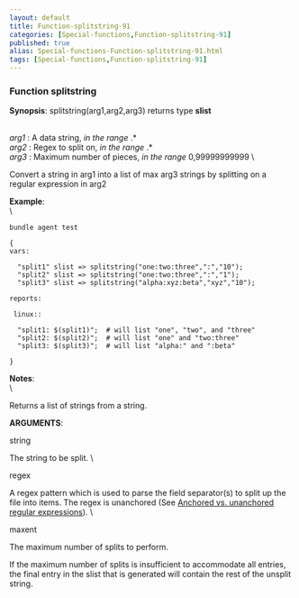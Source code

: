 ```yaml
---
layout: default
title: Function-splitstring-91
categories: [Special-functions,Function-splitstring-91]
published: true
alias: Special-functions-Function-splitstring-91.html
tags: [Special-functions,Function-splitstring-91]
---
```


### Function splitstring

**Synopsis**: splitstring(arg1,arg2,arg3) returns type **slist**

\
 *arg1* : A data string, *in the range* .\* \
 *arg2* : Regex to split on, *in the range* .\* \
 *arg3* : Maximum number of pieces, *in the range* 0,99999999999 \

Convert a string in arg1 into a list of max arg3 strings by splitting on
a regular expression in arg2

**Example**:\
 \

~~~~ {.verbatim}
bundle agent test

{
vars:

  "split1" slist => splitstring("one:two:three",":","10");
  "split2" slist => splitstring("one:two:three",":","1");
  "split3" slist => splitstring("alpha:xyz:beta","xyz","10");

reports:

 linux::

  "split1: $(split1)";  # will list "one", "two", and "three"
  "split2: $(split2)";  # will list "one" and "two:three"
  "split3: $(split3)";  # will list "alpha:" and ":beta"

}
~~~~

**Notes**:\
 \

Returns a list of strings from a string.

**ARGUMENTS**:

string

The string to be split. \

regex

A regex pattern which is used to parse the field separator(s) to split
up the file into items. The regex is unanchored (See [Anchored vs.
unanchored regular
expressions](#Anchored-vs_002e-unanchored-regular-expressions)). \

maxent

The maximum number of splits to perform.

If the maximum number of splits is insufficient to accommodate all
entries, the final entry in the slist that is generated will contain the
rest of the unsplit string.
